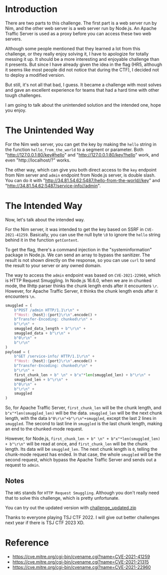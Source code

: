 # Introduction

There are two parts to this challenge. The first part is a web server run by Nim, and the other web server is a web server run by Node.js. An Apache Traffic Server is used as a proxy before you can access these two web servers.

Although some people mentioned that they learned a lot from this challenge, or they really enjoy solving it, I have to apologize for totally messing it up. It should be a more interesting and enjoyable challenge than it presents. But since I have already given the idea in the flag (HR5, although it seems like most people did not notice that during the CTF), I decided not to deploy a modified version.

But still, it's not all that bad, I guess. It became a challenge with most solves and gave an excellent experience for teams that had a hard time with other tough challenges.

I am going to talk about the unintended solution and the intended one, hope you enjoy.

# The Unintended Way

For the Nim web server, you can get the key by making the `hello` string in the function `hello_from_the_world` to a segment or parameter. Both "http://127.0.0.1:80/key#hello" and  "http://127.0.0.1:80/key?hello" work, and even "http://localhost/?" works.

The other way, which can give you both direct access to the `key` endpoint from Nim server and `admin` endpoint from Node.js server, is double slash. You can do it with "http://34.81.54.62:5487/hello-from-the-world//key" and "http://34.81.54.62:5487/service-info//admin".

# The Intended Way

Now, let's talk about the intended way.

For the Nim server, it was intended to get the key based on SSRF in `CVE-2021-41259`. Basically, you can use the null byte `\0` to ignore the `hello` string behind it in the function `getContent`.

To get the flag, there's a command injection in the "systeminformation" package in Node.js. We can send an array to bypass the sanitizer. The result is not shown directly on the response, so you can use `curl` to send the result to your server or any owned domain.

The way to access the `admin` endpoint was based on `CVE-2021-22960`, which is HTTP Request Smuggling.
In Node.js 16.6.0, when we are in chunked mode, the llhttp parser thinks the chunk length ends after it encounters `\r`. However, for Apache Traffic Server, it thinks the chunk length ends after it encounters `\n`.

```python
smuggled = (
    b"POST /admin HTTP/1.1\r\n" +
    f"Host: {host}:{port}\r\n".encode() +
    b"Transfer-Encoding: chunked\r\n" +
    b"\r\n" +
    smuggled_data_length + b"\r\n" +
    smuggled_data + b"\r\n" +
    b"0\r\n" + 
    b"\r\n"
)
payload = (
    b"GET /service-info/ HTTP/1.1\r\n" +
    f"Host: {host}:{port}\r\n".encode() +
    b"Transfer-Encoding: chunked\r\n" +
    b"\r\n" +
    first_chunk_len + b" \n" + b"x"*len(smuggled_len) + b"\r\n" +
    smuggled_len + b"\r\n" +
    b"0\r\n" +
    b"\r\n" +
    smuggled
)
```

So, for Apache Traffic Server, `first_chunk_len` will be the chunk length, and `b"x"*len(smuggled_len)` will be the data. `smuggled_len` will be the next chunk length, with the data `b"0\r\n"+b"\r\n"+smuggled`, except the last 2 lines in `smuggled`. The second to last line in `smuggled` is the last chunk length, making an end to the chunked-mode request.

However, for Node.js, `first_chunk_len + b" \n" + b"x"*len(smuggled_len) + b"\r\n"` will be read at once, and `first_chunk_len` will be the chunk length. Its data will be `smuggled_len`. The next chunk length is `0`, telling the chunk-mode request has ended. In that case, the whole `smuggled` will be the second request, which bypass the Apache Traffic Server and sends out a request to `admin`.

## Notes

The `HRS` stands for `HTTP Request Smuggling`. Although you don't really need that to solve this challenge, which is pretty unfortunate.

You can try out the updated version with [challenge_updated.zip](../challenge_updated.zip)

Thanks to everyone playing TSJ CTF 2022. I will give out better challenges next year if there is TSJ CTF 2023 XD.

# Reference
- https://cve.mitre.org/cgi-bin/cvename.cgi?name=CVE-2021-41259
- https://cve.mitre.org/cgi-bin/cvename.cgi?name=CVE-2021-21315
- https://cve.mitre.org/cgi-bin/cvename.cgi?name=CVE-2021-22960
